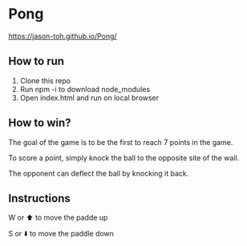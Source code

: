 # Pong

https://jason-toh.github.io/Pong/

## How to run

1. Clone this repo
2. Run npm -i to download node_modules
3. Open index.html and run on local browser

## How to win?

The goal of the game is to be the first to reach 7 points in the game.

To score a point, simply knock the ball to the opposite site of the wall.

The opponent can deflect the ball by knocking it back.

## Instructions

W or ⬆️ to move the padde up

S or ⬇️ to move the paddle down
